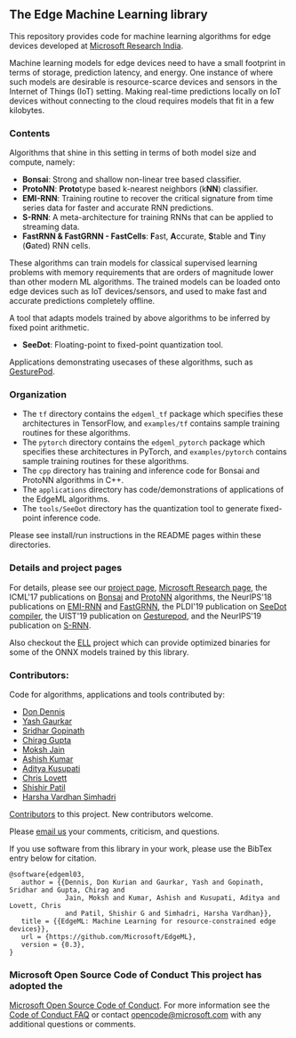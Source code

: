 ## The Edge Machine Learning library

This repository provides code for machine learning algorithms for edge devices
developed at [Microsoft Research
India](https://www.microsoft.com/en-us/research/project/resource-efficient-ml-for-the-edge-and-endpoint-iot-devices/). 

Machine learning models for edge devices need to have a small footprint in
terms of storage, prediction latency, and energy. One instance of where such 
models are desirable is resource-scarce devices and sensors in the Internet 
of Things (IoT) setting. Making real-time predictions locally on IoT devices 
without connecting to the cloud requires models that fit in a few kilobytes.

### Contents
Algorithms that shine in this setting in terms of both model size and compute, namely:
 - **Bonsai**: Strong and shallow non-linear tree based classifier.
 - **ProtoNN**: **Proto**type based k-nearest neighbors (k**NN**) classifier. 
 - **EMI-RNN**: Training routine to recover the critical signature from time series data for faster and accurate RNN predictions.
 - **S-RNN**: A meta-architecture for training RNNs that can be applied to streaming data.
 - **FastRNN & FastGRNN - FastCells**: **F**ast, **A**ccurate, **S**table and **T**iny (**G**ated) RNN cells.

These algorithms can train models for classical supervised learning problems
with memory requirements that are orders of magnitude lower than other modern
ML algorithms. The trained models can be loaded onto edge devices such as IoT
devices/sensors, and used to make fast and accurate predictions completely
offline.

A tool that adapts models trained by above algorithms to be inferred by fixed point arithmetic.
 - **SeeDot**: Floating-point to fixed-point quantization tool.

Applications demonstrating usecases of these algorithms, such as [GesturePod](/docs/publications).

### Organization
 - The `tf` directory contains the `edgeml_tf` package which specifies these architectures in TensorFlow,
   and `examples/tf` contains sample training routines for these algorithms.
 - The `pytorch` directory contains the `edgeml_pytorch` package which specifies these architectures in PyTorch,
   and `examples/pytorch` contains sample training routines for these algorithms.
 - The `cpp` directory has training and inference code for Bonsai and ProtoNN algorithms in C++.
 - The `applications` directory has code/demonstrations of applications of the EdgeML algorithms. 
 - The `tools/SeeDot` directory has the quantization tool to generate fixed-point inference code.  

Please see install/run instructions in the README pages within these directories.

### Details and project pages
For details, please see our
 [project page](https://microsoft.github.io/EdgeML/), 
 [Microsoft Research page](https://www.microsoft.com/en-us/research/project/resource-efficient-ml-for-the-edge-and-endpoint-iot-devices/),
the ICML'17 publications on [Bonsai](/docs/publications/Bonsai.pdf) and
[ProtoNN](/docs/publications/ProtoNN.pdf) algorithms, 
the NeurIPS'18 publications on [EMI-RNN](/docs/publications/emi-rnn-nips18.pdf) and
[FastGRNN](/docs/publications/FastGRNN.pdf),
the PLDI'19 publication on [SeeDot compiler](/docs/publications/SeeDot.pdf),
the UIST'19 publication on [Gesturepod](/docs/publications/ICane-UIST19.pdf),
and the NeurIPS'19 publication on [S-RNN](/docs/publications/SRNN.pdf).


Also checkout the [ELL](https://github.com/Microsoft/ELL) project which can
provide optimized binaries for some of the ONNX models trained by this library.

### Contributors:
Code for algorithms, applications and tools contributed by:
  - [Don Dennis](https://dkdennis.xyz)
  - [Yash Gaurkar](https://github.com/mr-yamraj/)
  - [Sridhar Gopinath](http://www.sridhargopinath.in/)
  - [Chirag Gupta](https://aigen.github.io/)
  - [Moksh Jain](https://github.com/MJ10)
  - [Ashish Kumar](https://ashishkumar1993.github.io/)
  - [Aditya Kusupati](https://adityakusupati.github.io/)
  - [Chris Lovett](https://github.com/lovettchris)
  - [Shishir Patil](https://shishirpatil.github.io/)
  - [Harsha Vardhan Simhadri](http://harsha-simhadri.org)

[Contributors](https://microsoft.github.io/EdgeML/People) to this project. New contributors welcome.

Please [email us](mailto:edgeml@microsoft.com) your comments, criticism, and questions.

If you use software from this library in your work, please use the BibTex entry below for citation.

```
@software{edgeml03,
   author = {{Dennis, Don Kurian and Gaurkar, Yash and Gopinath, Sridhar and Gupta, Chirag and
              Jain, Moksh and Kumar, Ashish and Kusupati, Aditya and Lovett, Chris 
              and Patil, Shishir G and Simhadri, Harsha Vardhan}},
   title = {{EdgeML: Machine Learning for resource-constrained edge devices}},
   url = {https://github.com/Microsoft/EdgeML},
   version = {0.3},
}
```

### Microsoft Open Source Code of Conduct This project has adopted the
[Microsoft Open Source Code of
Conduct](https://opensource.microsoft.com/codeofconduct/). For more information
see the [Code of Conduct
FAQ](https://opensource.microsoft.com/codeofconduct/faq/) or contact
[opencode@microsoft.com](mailto:opencode@microsoft.com) with any additional
questions or comments.
